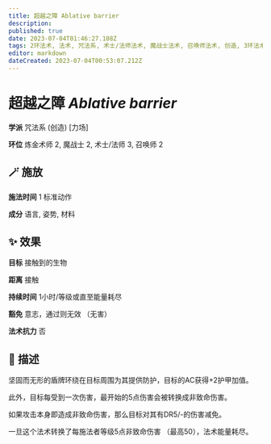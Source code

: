 ```yaml
---
title: 超越之障 Ablative barrier
description: 
published: true
date: 2023-07-04T01:46:27.108Z
tags: 2环法术, 法术, 咒法系, 术士/法师法术, 魔战士法术, 召唤师法术, 创造, 3环法术, 力场, 炼金术师法术
editor: markdown
dateCreated: 2023-07-04T00:53:07.212Z
---
```


# **超越之障** *Ablative barrier*

**学派** 咒法系 (创造) \[力场\] 

**环位** 炼金术师 2, 魔战士 2, 术士/法师 3, 召唤师 2

## 🪄 施放

**施法时间** 1 标准动作

**成分** 语言, 姿势, 材料

## ✨ 效果 

**目标** 接触到的生物 

**距离** 接触  

**持续时间** 1小时/等级或直至能量耗尽 

**豁免** 意志，通过则无效 （无害）

**法术抗力** 否

## 📖 描述

坚固而无形的盾牌环绕在目标周围为其提供防护，目标的AC获得+2护甲加值。

此外，目标每受到一次伤害，最开始的5点伤害会被转换成非致命伤害。

如果攻击本身即造成非致命伤害，那么目标对其有DR5/-的伤害减免。

一旦这个法术转换了每施法者等级5点非致命伤害 （最高50），法术能量耗尽。
    